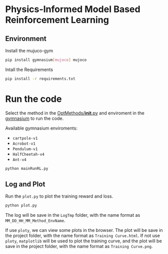 # Physics-Informed Model Based Reinforcement Learning

## Environment
Install the mujuco-gym

```bash
pip install gymnasium[mujoco] mujoco
```

Intall the Requirements

```bash
pip install -r requirements.txt
```

# Run the code
Select the method in the [OptMethods/__init__.py](OptMethods/__init__.py) and enviroment in the [gymnasium](https://gymnasium.farama.org/content/environment_creation/) to run the code.

Available gymnasium enviroments:

- `cartpole-v1`
- `Acrobot-v1`
- `Pendulum-v1`
- `HalfCheetah-v4`
- `Ant-v4`




```bash
python mainRunRL.py
```


## Log and Plot
Run the `plot.py` to plot the training reward and loss. 

```bash
python plot.py
```

The log will be save in the `LogTmp` folder, with the name format as `MM_DD_HH_MM_Method_EnvName`.

If use `ploty`, we can view some plots in the browser.
The plot will be save in the project folder, with the name format as `Training Curve.html`.
If not use `ploty`, `matplotlib` will be used to plot the training curve, and the plot will be save in the project folder, with the name format as `Training Curve.png`.





